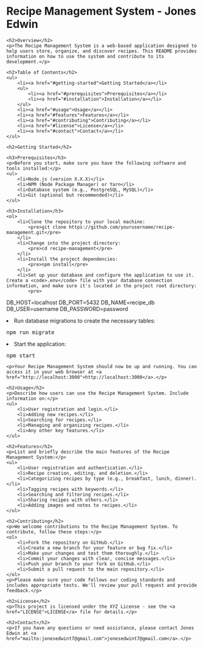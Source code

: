 <!DOCTYPE html>
<html lang="en">
<head>
    <meta charset="UTF-8">
    <meta name="viewport" content="width=device-width, initial-scale=1.0">
    <title>Recipe Management System - Jones Edwin</title>
</head>
<body>
    <h1>Recipe Management System - Jones Edwin</h1>

    <h2>Overview</h2>
    <p>The Recipe Management System is a web-based application designed to help users store, organize, and discover recipes. This README provides information on how to use the system and contribute to its development.</p>

    <h2>Table of Contents</h2>
    <ul>
        <li><a href="#getting-started">Getting Started</a></li>
        <ul>
            <li><a href="#prerequisites">Prerequisites</a></li>
            <li><a href="#installation">Installation</a></li>
        </ul>
        <li><a href="#usage">Usage</a></li>
        <li><a href="#features">Features</a></li>
        <li><a href="#contributing">Contributing</a></li>
        <li><a href="#license">License</a></li>
        <li><a href="#contact">Contact</a></li>
    </ul>

    <h2>Getting Started</h2>

    <h3>Prerequisites</h3>
    <p>Before you start, make sure you have the following software and tools installed:</p>
    <ul>
        <li>Node.js (version X.X.X)</li>
        <li>NPM (Node Package Manager) or Yarn</li>
        <li>Database system (e.g., PostgreSQL, MySQL)</li>
        <li>Git (optional but recommended)</li>
    </ul>

    <h3>Installation</h3>
    <ol>
        <li>Clone the repository to your local machine:
            <pre>git clone https://github.com/yourusername/recipe-management.git</pre>
        </li>
        <li>Change into the project directory:
            <pre>cd recipe-management</pre>
        </li>
        <li>Install the project dependencies:
            <pre>npm install</pre>
        </li>
        <li>Set up your database and configure the application to use it. Create a <code>.env</code> file with your database connection information, and make sure it's located in the project root directory:
            <pre>
DB_HOST=localhost
DB_PORT=5432
DB_NAME=recipe_db
DB_USER=username
DB_PASSWORD=password
            </pre>
        </li>
        <li>Run database migrations to create the necessary tables:
            <pre>npm run migrate</pre>
        </li>
        <li>Start the application:
            <pre>npm start</pre>
        </li>
    </ol>

    <p>Your Recipe Management System should now be up and running. You can access it in your web browser at <a href="http://localhost:3000">http://localhost:3000</a>.</p>

    <h2>Usage</h2>
    <p>Describe how users can use the Recipe Management System. Include information on:</p>
    <ul>
        <li>User registration and login.</li>
        <li>Adding new recipes.</li>
        <li>Searching for recipes.</li>
        <li>Managing and organizing recipes.</li>
        <li>Any other key features.</li>
    </ul>

    <h2>Features</h2>
    <p>List and briefly describe the main features of the Recipe Management System:</p>
    <ul>
        <li>User registration and authentication.</li>
        <li>Recipe creation, editing, and deletion.</li>
        <li>Categorizing recipes by type (e.g., breakfast, lunch, dinner).</li>
        <li>Tagging recipes with keywords.</li>
        <li>Searching and filtering recipes.</li>
        <li>Sharing recipes with others.</li>
        <li>Adding images and notes to recipes.</li>
    </ul>

    <h2>Contributing</h2>
    <p>We welcome contributions to the Recipe Management System. To contribute, follow these steps:</p>
    <ol>
        <li>Fork the repository on GitHub.</li>
        <li>Create a new branch for your feature or bug fix.</li>
        <li>Make your changes and test them thoroughly.</li>
        <li>Commit your changes with clear, concise messages.</li>
        <li>Push your branch to your fork on GitHub.</li>
        <li>Submit a pull request to the main repository.</li>
    </ol>
    <p>Please make sure your code follows our coding standards and includes appropriate tests. We'll review your pull request and provide feedback.</p>

    <h2>License</h2>
    <p>This project is licensed under the XYZ License - see the <a href="LICENSE">LICENSE</a> file for details.</p>

    <h2>Contact</h2>
    <p>If you have any questions or need assistance, please contact Jones Edwin at <a href="mailto:jonesedwint7@gmail.com">jonesedwint7@gmail.com</a>.</p>
</body>
</html>
